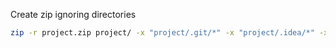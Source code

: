 Create zip ignoring directories
```bash
zip -r project.zip project/ -x "project/.git/*" -x "project/.idea/*" -x "project/node_modules/*" -x "project/vendor/*"
```

